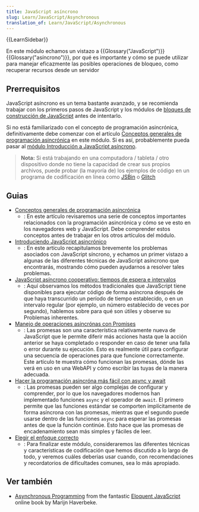```yaml
---
title: JavaScript asíncrono
slug: Learn/JavaScript/Asynchronous
translation_of: Learn/JavaScript/Asynchronous
---
```


{{LearnSidebar}}

En este módulo echamos un vistazo a {{Glossary("JavaScript")}} {{Glossary("asíncrono")}}, por qué es importante y cómo se puede utilizar para manejar eficazmente las posibles operaciones de bloqueo, como recuperar recursos desde un servidor

## Prerrequisitos

JavaScript asíncrono es un tema bastante avanzado, y se recomienda trabajar con los primeros pasos de JavaScript y los módulos de [bloques de construcción de JavaScript](/es/docs/Learn/JavaScript/Building_blocks) antes de intentarlo.

Si no está familiarizado con el concepto de programación asincrónica, definitivamente debe comenzar con el artículo [Conceptos generales de programación asincrónica](/es/docs/Learn/JavaScript/Asynchronous/Concepts) en este módulo. Si es así, probablemente pueda pasar al [módulo Introducción a JavaScript asíncrono](/es/docs/Learn/JavaScript/Asynchronous/Introducing).

> **Nota:** Si está trabajando en una computadora / tableta / otro dispositivo donde no tiene la capacidad de crear sus propios archivos, puede probar (la mayoría de) los ejemplos de código en un programa de codificación en línea como [JSBin](http://jsbin.com/) o [Glitch](https://glitch.com)

## Guias

- [Conceptos generales de programación asincrónica](/es/docs/Learn/JavaScript/Asynchronous/Concepts)
  - : En este artículo revisaremos una serie de conceptos importantes relacionados con la programación asincrónica y cómo se ve esto en los navegadores web y JavaScript. Debe comprender estos conceptos antes de trabajar en los otros artículos del módulo.
- [Introduciendo JavaScript asincrónico](/es/docs/Learn/JavaScript/Asynchronous/Introducing)
  - : En este artículo recapitulamos brevemente los problemas asociados con JavaScript síncrono, y echamos un primer vistazo a algunas de las diferentes técnicas de JavaScript asíncrono que encontrarás, mostrando cómo pueden ayudarnos a resolver tales problemas.
- [JavaScript asíncrono cooperativo: tiempos de espera e intervalos](/es/docs/Learn/JavaScript/Asynchronous/Loops_and_intervals)
  - : Aquí observamos los métodos tradicionales que JavaScript tiene disponibles para ejecutar código de forma asíncrona después de que haya transcurrido un período de tiempo establecido, o en un intervalo regular (por ejemplo, un número establecido de veces por segundo), hablemos sobre para qué son útiles y observe su Problemas inherentes.
- [Manejo de operaciones asincrónas con Promises](/es/docs/Learn/JavaScript/Asynchronous/Promises)
  - : Las promesas son una característica relativamente nueva de JavaScript que le permite diferir más acciones hasta que la acción anterior se haya completado o responder en caso de tener una falla o error durante su ejecución. Esto es realmente útil para configurar una secuencia de operaciones para que funcione correctamente. Este artículo te muestra cómo funcionan las promesas, dónde las verá en uso en una WebAPI y cómo escribir las tuyas de la manera adecuada.
- [Hacer la programación asincróna más fácil con async y await](/es/docs/Learn/JavaScript/Asynchronous/Async_await)
  - : Las promesas pueden ser algo complejas de configurar y comprender, por lo que los navegadores modernos han implementado funciones `async` y el operador de `await`. El primero permite que las funciones estándar se comporten implícitamente de forma asíncrona con las promesas, mientras que el segundo puede usarse dentro de las funciones `async` para esperar las promesas antes de que la función continúe. Esto hace que las promesas de encadenamiento sean más simples y fáciles de leer.
- [Elegir el enfoque correcto](/es/docs/Learn/JavaScript/Asynchronous/Choosing_the_right_approach)
  - : Para finalizar este módulo, consideraremos las diferentes técnicas y características de codificación que hemos discutido a lo largo de todo, y veremos cuáles deberias usar cuando, con recomendaciones y recordatorios de dificultades comunes, sea lo más apropiado.

## Ver también

- [Asynchronous Programming](https://eloquentjavascript.net/11_async.html) from the fantastic [Eloquent JavaScript](https://eloquentjavascript.net/) online book by Marijn Haverbeke.
